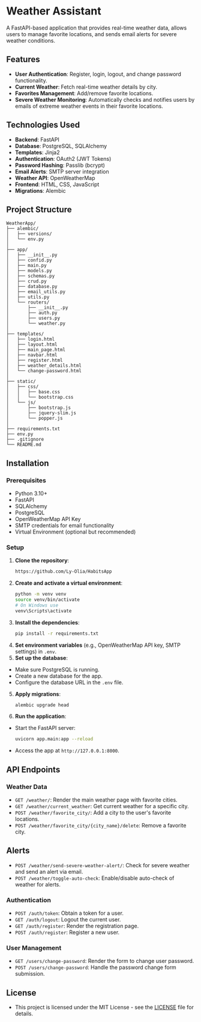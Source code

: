 # Weather Assistant

A FastAPI-based application that provides real-time weather data, allows users to manage favorite locations, and sends email alerts for severe weather conditions.

## Features

- **User Authentication**: Register, login, logout, and change password functionality.
- **Current Weather**: Fetch real-time weather details by city.
- **Favorites Management**: Add/remove favorite locations.
- **Severe Weather Monitoring**: Automatically checks and notifies users by emails of extreme weather events in their favorite locations.


## Technologies Used

- **Backend**: FastAPI
- **Database**: PostgreSQL, SQLAlchemy
- **Templates**: Jinja2
- **Authentication**: OAuth2 (JWT Tokens)
- **Password Hashing**: Passlib (bcrypt)
- **Email Alerts**: SMTP server integration
- **Weather API**: OpenWeatherMap
- **Frontend**: HTML, CSS, JavaScript
- **Migrations**: Alembic

  
## Project Structure

```plaintext
WeatherApp/
├── alembic/
│   ├── versions/
│   └── env.py
│
├── app/
│   ├── __init__.py
│   ├── confid.py
│   ├── main.py
│   ├── models.py
│   ├── schemas.py
│   ├── crud.py
│   ├── database.py
│   ├── email_utils.py
│   ├── utils.py
│   └── routers/
│       ├── __init__.py
│       ├── auth.py
│       ├── users.py
│       └── weather.py
│
├── templates/
│   ├── login.html
│   ├── layout.html
│   ├── main_page.html
│   ├── navbar.html
│   ├── register.html
│   ├── weather_details.html
│   └── change-password.html
│ 
├── static/
│   ├── css/
│   │   ├── base.css
│   │   └── bootstrap.css
│   └── js/
│       ├── bootstrap.js
│       ├── jquery-slim.js
│       └── popper.js
│
├── requirements.txt
├── env.py
├── .gitignore
└── README.md
```
## Installation

### Prerequisites

- Python 3.10+
- FastAPI
- SQLAlchemy
- PostgreSQL
- OpenWeatherMap API Key
- SMTP credentials for email functionality
- Virtual Environment (optional but recommended)


### Setup

1. **Clone the repository**:
   ```bash
   https://github.com/Ly-Olia/HabitsApp
   ```
2. **Create and activate a virtual environment**:
   ```bash
   python -m venv venv
   source venv/bin/activate
   # On Windows use
   venv\Scripts\activate
   ```
3. **Install the dependencies**:
   ```bash
   pip install -r requirements.txt
   ```
4. **Set environment variables** (e.g., OpenWeatherMap API key, SMTP settings) in `.env`.
5.  **Set up the database**:

- Make sure PostgreSQL is running.
- Create a new database for the app.
- Configure the database URL in the `.env` file.


5. **Apply migrations**:
   ```bash
   alembic upgrade head
   ```

7. **Run the application**:
- Start the FastAPI server:
  ```bash
  uvicorn app.main:app --reload
  ```
- Access the app at `http://127.0.0.1:8000`.


## API Endpoints

### Weather Data
- `GET /weather/`: Render the main weather page with favorite cities.
- `GET /weather/current_weather`: Get current weather for a specific city.
- `POST /weather/favorite_city/`: Add a city to the user's favorite locations.
- `POST /weather/favorite_city/{city_name}/delete`: Remove a favorite city.

## Alerts
- `POST /weather/send-severe-weather-alert/`: Check for severe weather and send an alert via email.
- `POST /weather/toggle-auto-check`: Enable/disable auto-check of weather for alerts.

### Authentication

 - `POST /auth/token`: Obtain a token for a user.
 - `GET /auth/logout`: Logout the current user.
 - `GET /auth/register`: Render the registration page.
 - `POST /auth/register`: Register a new user.

### User Management

 - `GET /users/change-password`: Render the form to change user password.
 - `POST /users/change-password`: Handle the password change form submission.

## License

- This project is licensed under the MIT License - see the [LICENSE](LICENSE) file for details.









   
